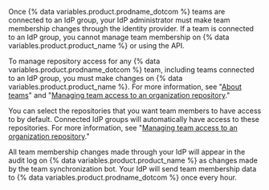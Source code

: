 Once {% data variables.product.prodname_dotcom %} teams are connected to an IdP group, your IdP administrator must make team membership changes through the identity provider. If a team is connected to an IdP group, you cannot manage team membership on {% data variables.product.product_name %} or using the API.

To manage repository access for any {% data variables.product.prodname_dotcom %} team, including teams connected to an IdP group, you must make changes on {% data variables.product.product_name %}. For more information, see "[About teams](/articles/about-teams)" and "[Managing team access to an organization repository](/articles/managing-team-access-to-an-organization-repository)." 

You can select the repositories that you want team members to have access to by default. Connected IdP groups will automatically have access to these repositories. For more information, see "[Managing team access to an organization repository](/articles/managing-team-access-to-an-organization-repository)." 

All team membership changes made through your IdP will appear in the audit log on {% data variables.product.product_name %} as changes made by the team synchronization bot. Your IdP will send team membership data to {% data variables.product.prodname_dotcom %} once every hour.